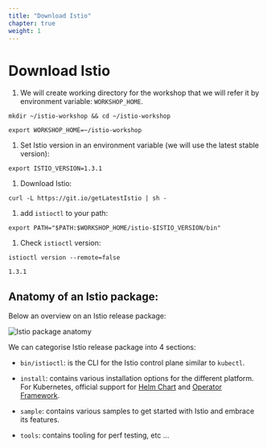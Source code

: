 ```yaml
---
title: "Download Istio"
chapter: true
weight: 1
---
```

# Download Istio

1. We will create working directory for the workshop that we will refer it by environment variable: `WORKSHOP_HOME`.

```
mkdir ~/istio-workshop && cd ~/istio-workshop
```
```
export WORKSHOP_HOME=~/istio-workshop
```

1. Set Istio version in an environment variable (we will use the latest stable version):

```
export ISTIO_VERSION=1.3.1
```

1. Download Istio:

```
curl -L https://git.io/getLatestIstio | sh -

```

1. add `istioctl` to your path:

```
export PATH="$PATH:$WORKSHOP_HOME/istio-$ISTIO_VERSION/bin"
```

1. Check `istioctl` version:

```
istioctl version --remote=false
```

```
1.3.1
```

## Anatomy of an Istio package:

Below an overview on an Istio release package:


![Istio package anatomy](/images/istio-package-anatomy.png?width=40pc  "Istio package anatomy")

We can categorise Istio release package into 4 sections:

- `bin/istioctl`: is the CLI for the Istio control plane similar to `kubectl`.

- `install`: contains various installation options for the different platform. For Kubernetes, official support for [Helm Chart](https://helm.sh) and [Operator Framework](https://github.com/operator-framework).

- `sample`: contains various samples to get started with Istio and embrace its features.

- `tools`: contains tooling for perf testing, etc ...

<!-- ```
istio-1.3.0/
├── bin
|   └── istioctl
├── install
│   ├── consul
│   ├── gcp
│   ├── kubernetes
|   |   ├── helm
│   │   └── operator
│   └── tools
│       ├── setupIstioVM.sh
│       └── setupMeshEx.sh
├── samples
│   ├── bookinfo
│   ├── certs
│   ├── custom-bootstrap
│   ├── external
│   ├── fortio
│   ├── health-check
│   ├── helloworld
│   ├── httpbin
│   ├── https
│   ├── kubernetes-blog
│   ├── rawvm
│   ├── sleep
│   ├── tcp-echo
│   └── websockets
└── tools
    ├── checker
    ├── docker-dev
    ├── githubContrib
    ├── hyperistio
    ├── istio-iptables
    ├── license
    ├── packaging
    └── vagrant
``` -->



<!-- // version can be different as istio gets upgraded
//cd istio-*

//sudo mv -v bin/istioctl /usr/local/bin/ -->
